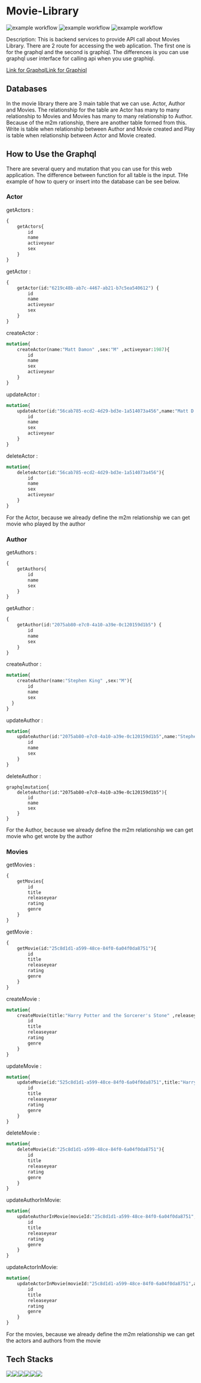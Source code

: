 # Movie-Library
![example workflow](https://github.com/ajiinisti/Movie-Library/actions/workflows/node.js.yml/badge.svg)
![example workflow](https://github.com/ajiinisti/Movie-Library/actions/workflows/test.js.yml/badge.svg)
![example workflow](https://github.com/ajiinisti/Movie-Library/actions/workflows/deploy.js.yml/badge.svg)

Description:
This is backend services to provide API call about Movies Library. There are 2 route for accessing the web aplication. The first one is for the graphql and the second is graphiql. The differences is you can use graphql user interface for calling api when you use graphiql. 

[Link for Graphql](https://link-url-here.org)[Link for Graphiql](https://link-url-here.org)

## Databases

In the movie library there are 3 main table that we can use. Actor, Author and Movies. The relationship for the table are Actor has many to many relationship to Movies and Movies has many to many relationship to Author. Because of the m2m rationship, there are another table formed from this. Write is table when relationship between Author and Movie created and Play is table when relationship between Actor and Movie created.

## How to Use the Graphql

There are several query and mutation that you can use for this web application. The difference between function for all table is the input. THe example of how to query or insert into the database can be see below.

### Actor
getActors : 
```graphql 
{
    getActors{
        id
        name
        activeyear
        sex
    }
}
```
getActor : 
```graphql
{
    getActor(id:"6219c48b-ab7c-4467-ab21-b7c5ea540612") {
        id
        name
        activeyear
        sex
    }
}
```
createActor : 
```graphql
mutation{
    createActor(name:"Matt Damon" ,sex:"M" ,activeyear:1987){
        id
        name
        sex
        activeyear
    }
}
```
updateActor : 
```graphql
mutation{
    updateActor(id:"56cab785-ecd2-4d29-bd3e-1a514073a456",name:"Matt D." ,sex:"M" ,activeyear:1987){
        id
        name
        sex
        activeyear
    }
}
```
deleteActor : 
```graphql
mutation{
    deleteActor(id:"56cab785-ecd2-4d29-bd3e-1a514073a456"){
        id
        name
        sex
        activeyear
    }
}
```
For the Actor, because we already define the m2m relationship we can get movie who played by the author

### Author
getAuthors : 
```graphql
{
    getAuthors{
        id
        name
        sex
    }
}
```
getAuthor : 
```graphql
{
    getAuthor(id:"2075ab80-e7c0-4a10-a39e-0c120159d1b5") {
        id
        name
        sex
    }
}
```
createAuthor : 
```graphql
mutation{
    createAuthor(name:"Stephen King" ,sex:"M"){
        id
        name
        sex
  }
}
```
updateAuthor : 
```graphql
mutation{
    updateAuthor(id:"2075ab80-e7c0-4a10-a39e-0c120159d1b5",name:"Stephen K" ,sex:"M"){
        id
        name
        sex
    }
}
```
deleteAuthor : 
```
graphqlmutation{
    deleteAuthor(id:"2075ab80-e7c0-4a10-a39e-0c120159d1b5"){
        id
        name
        sex
    }
}
```

For the Author, because we already define the m2m relationship we can get movie who get wrote by the author

### Movies
getMovies : 
```graphql
{
    getMovies{
        id
        title
        releaseyear
        rating
        genre
    }
}
```
getMovie : 
```graphql
{
    getMovie(id:"25c8d1d1-a599-48ce-84f0-6a04f0da8751"){
        id
        title
        releaseyear
        rating
        genre
    } 
}
```
createMovie : 
```graphql
mutation{
    createMovie(title:"Harry Potter and the Sorcerer's Stone" ,releaseyear:2000, rating:7.6 , genre:"Fantasy"){
        id
        title
        releaseyear
        rating
        genre
    }
}
```
updateMovie : 
```graphql
mutation{
    updateMovie(id:"525c8d1d1-a599-48ce-84f0-6a04f0da8751",title:"Harry Potter and the Sorcerer's Stone", releaseyear:2001, rating:7.6, genre:"Fantasy"){
        id
        title
        releaseyear
        rating
        genre
    }
}
```
deleteMovie : 
```graphql
mutation{
    deleteMovie(id:"25c8d1d1-a599-48ce-84f0-6a04f0da8751"){
        id
        title
        releaseyear
        rating
        genre
    }
}
```
updateAuthorInMovie:
```graphql
mutation{
    updateAuthorInMovie(movieId:"25c8d1d1-a599-48ce-84f0-6a04f0da8751",actorId:"56cab785-ecd2-4d29-bd3e-1a514073a456"){
        id
        title
        releaseyear
        rating
        genre
    }
}
```
updateActorInMovie:
```graphql
mutation{
    updateActorInMovie(movieId:"25c8d1d1-a599-48ce-84f0-6a04f0da8751",authorId:"2075ab80-e7c0-4a10-a39e-0c120159d1b5"){
        id
        title
        releaseyear
        rating
        genre
    }
}
```


For the movies, because we already define the m2m relationship we can get the actors and authors from the movie

## Tech Stacks

<img src="https://img.shields.io/badge/GraphQl-E10098?style=for-the-badge&logo=graphql&logoColor=white"/><img src="https://img.shields.io/badge/TypeScript-007ACC?style=for-the-badge&logo=typescript&logoColor=white"/><img src="https://img.shields.io/badge/Sequelize-52B0E7?style=for-the-badge&logo=Sequelize&logoColor=white"/><img src="https://img.shields.io/badge/Node.js-339933?style=for-the-badge&logo=nodedotjs&logoColor=white"/><img src="https://img.shields.io/badge/Express.js-000000?style=for-the-badge&logo=express&logoColor=white"/><img src="https://img.shields.io/badge/Railway-0B0D0E?style=for-the-badge&logo=railway&logoColor=white" />